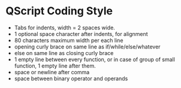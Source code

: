 # QScript Coding Style

* Tabs for indents, width = 2 spaces wide.  
* 1 optional space character after indents, for alignment
* 80 characters maximum width per each line
* opening curly brace on same line as if/while/else/whatever
* else on same line as closing curly brace
* 1 empty line between every function, or in case of group of small function,
	1 empty line after them.
* space or newline after comma
* space between binary operator and operands
